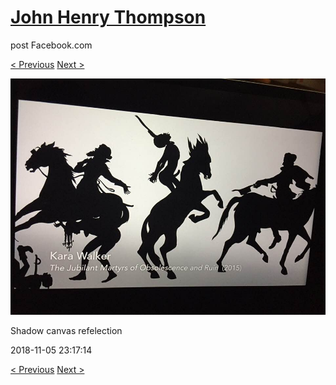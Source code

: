 # [John Henry Thompson](../README.md)
post Facebook.com

[< Previous](2018-11-05-1.md) [Next >](2018-11-05-3.md)

[![](../media/2018-11-05/Timeline-Photos-Shadow-canvas-refelection.jpg)](../README.md)

Shadow canvas refelection

2018-11-05 23:17:14

[< Previous](2018-11-05-1.md) [Next >](2018-11-05-3.md)